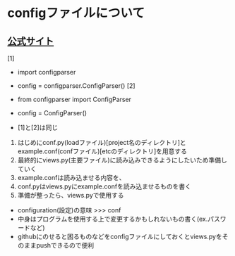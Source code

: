 # configファイルについて

## [公式サイト](https://docs.python.org/ja/3/library/configparser.html)

[1]
- import configparser
- config = configparser.ConfigParser()
[2]
- from configparser import ConfigParser
- config = ConfigParser()

- [1]と[2]は同じ

1. はじめにconf.py(loadファイル)[project名のディレクトリ]とexample.conf(confファイル)[etcのディレクトリ]を用意する
2. 最終的にviews.py(主要ファイル)に読み込みできるようにしたいため準備していく
3. example.confは読み込ませる内容を、
4. conf.pyはviews.pyにexample.confを読み込ませるものを書く
5. 準備が整ったら、views.pyで使用する

- configuration(設定)の意味 >>> conf
- 中身はプログラムを使用する上で変更するかもしれないもの書く(ex.パスワードなど)
- githubにのせると困るものなどをconfigファイルにしておくとviews.pyをそのままpushできるので便利


